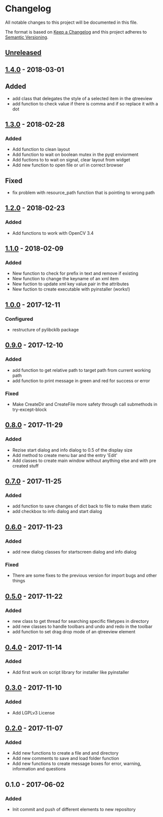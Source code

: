 # Changelog
All notable changes to this project will be documented in this file.

The format is based on [Keep a Changelog](http://keepachangelog.com/en/1.0.0/)
and this project adheres to [Semantic Versioning](http://semver.org/spec/v2.0.0.html).


## [Unreleased]
## [1.4.0] - 2018-03-01
## Added 
- add class that delegates the style of a selected item in the qtreeview
- add function to check value if there is comma and if so replace it with a dot

## [1.3.0] - 2018-02-28
### Added 
- Add function to clean layout
- Add function to wait on boolean mutex in the pyqt enviorment
- Add fuctions to to wait on signal, clear layout from widget 
- Add new function to open file or url in correct browser

## Fixed 
- fix problem with resource_path function that is pointing to wrong path

## [1.2.0] - 2018-02-23
### Added 
- Add functions to work with OpenCV 3.4

## [1.1.0] - 2018-02-09
### Added 
- New function to check for prefix in text and remove if existing
- New function to change the keyname of an xml item
- New fuction to update xml key value pair in the attributes
- New fuction to create executable with pyinstaller (works!)

## [1.0.0] - 2017-12-11
### Configured 
- restructure of pylibcklb package 

## [0.9.0] - 2017-12-10
### Added 
- add function to get relative path to target path from current working path
- add function to print message in green and red for success or error
### Fixed
- Make CreateDir and CreateFile more safety through call submethods in try-except-block

## [0.8.0] - 2017-11-29
### Added
- Rezise start dialog and info dialog to 0.5 of the display size
- Add method to create menu bar and the entry 'Edit'
- Add classes to create main window without anything else and with pre created stuff

## [0.7.0] - 2017-11-25
### Added
- add function to save changes of dict back to file to make them static
- add checkbox to info dialog and start dialog

## [0.6.0] - 2017-11-23
### Added
- add new dialog classes for startscreen dialog and info dialog

### Fixed
- There are some fixes to the previous version for import bugs and other things

## [0.5.0] - 2017-11-22
### Added
- new class to get thread for searching specific filetypes in directory
- add new classes to handle toolbars and undo and redo in the toolbar 
- add function to set drag drop mode of an qtreeview element

## [0.4.0] - 2017-11-14
### Added
- Add first work on script library for installer like pyinstaller

## [0.3.0] - 2017-11-10
### Added
- Add LGPLv3 License 

## [0.2.0] - 2017-11-07
### Added
- Add new functions to create a file and and directory
- Add new comments to save and load folder function
- Add new functions to create message boxes for error, warning, information and questions

## 0.1.0 - 2017-06-02
### Added
- Init commit and push of different elements to new repository

[Unreleased]: https://gitlab.ecklebe.de/open-source/pylibcklb/compare/v1.4.0...master
[1.4.0]: https://gitlab.ecklebe.de/open-source/pylibcklb/compare/v1.3.0...v1.4.0
[1.3.0]: https://gitlab.ecklebe.de/open-source/pylibcklb/compare/v1.2.0...v1.3.0
[1.2.0]: https://gitlab.ecklebe.de/open-source/pylibcklb/compare/v1.1.0...v1.2.0
[1.1.0]: https://gitlab.ecklebe.de/open-source/pylibcklb/compare/v1.0.0...v1.1.0
[1.0.0]: https://gitlab.ecklebe.de/open-source/pylibcklb/compare/v0.9.0...v1.0.0
[0.9.0]: https://gitlab.ecklebe.de/open-source/pylibcklb/compare/v0.8.0...v0.9.0
[0.8.0]: https://gitlab.ecklebe.de/open-source/pylibcklb/compare/v0.7.0...v0.8.0
[0.7.0]: https://gitlab.ecklebe.de/open-source/pylibcklb/compare/v0.6.0...v0.7.0
[0.6.0]: https://gitlab.ecklebe.de/open-source/pylibcklb/compare/v0.5.0...v0.6.0
[0.5.0]: https://gitlab.ecklebe.de/open-source/pylibcklb/compare/v0.4.0...v0.5.0
[0.4.0]: https://gitlab.ecklebe.de/open-source/pylibcklb/compare/v0.3.0...v0.4.0
[0.3.0]: https://gitlab.ecklebe.de/open-source/pylibcklb/compare/v0.2.0...v0.3.0
[0.2.0]: https://gitlab.ecklebe.de/open-source/pylibcklb/compare/v0.1.0...v0.2.0
